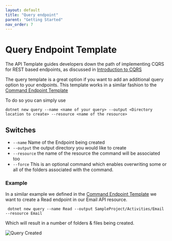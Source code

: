```yaml
---
layout: default
title: "Query endpoint"
parent: "Getting Started"
nav_order: 7
---
```

# Query Endpoint Template

The API Template guides developers down the path of implementing CQRS for REST based endpoints, as discussed in
[Introduction to CQRS](https://www.apitemplatepack.com/docs/introduction/cqrs-introduction/ "Introduction to CQRS - API Template Pack")

The query template is a great option if you want to add an additional query option to your endpoints. This template works in a similar fashion to the [Command Endpoint Template](../start/command-endpoint "Command Endpoint Template - API Template Pack")

To do so you can simply use

```shell
dotnet new query --name <name of your query> --output <Directory location to create> --resource <name of the resource>
```


## Switches

* `--name` Name of the Endpoint being created
* `--output` the output directory you would like to create
* `--resource` the name of the resource the command will be associated too
* `--force`  This is an optional command which enables overwriting some or all of the folders associated with the command.

### Example

In a similar example we defined in the [Command Endpoint Template](../start/command-endpoint "Command Endpoint Template - API Template Pack") we want to create a Read endpoint in our Email API resource.

```shell
 dotnet new query --name Read --output SampleProject/Activities/Email  --resource Email
```
Which will result in a number of folders & files being created.

![Query Created](../../../assets/images/query-success-create.png)